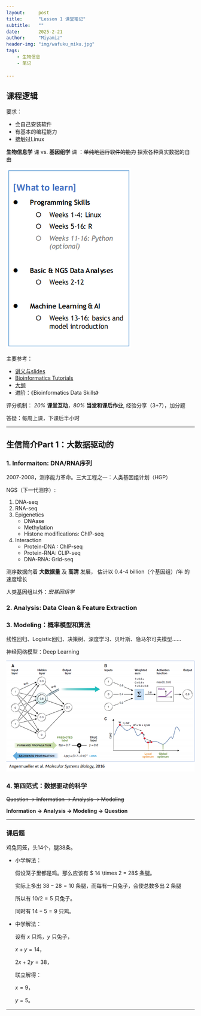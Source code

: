 ```yaml
---
layout:     post
title:      "Lesson 1 课堂笔记"
subtitle:   ""
date:       2025-2-21
author:     "Miyamiz"
header-img: "img/wafuku_miku.jpg"
tags:
    - 生物信息
    - 笔记
    
---
```


##  课程逻辑

要求：
- 会自己安装软件
- 有基本的编程能力
- 接触过Linux

**生物信息学** 课 vs. **基因组学** 课 ：~~单纯地运行软件的能力~~ 探索各种真实数据的自由

![课程安排](../img/课程大纲.png)

主要参考：
- [讲义与slides](https://cloud.tsinghua.edu.cn/d/dcbb0944631a4291b34c/?p=%2F&mode=list)
- [Bioinformatics Tutorials](https://book.ncrnalab.org)
- [大纲](https://365.kdocs.cn/l/caAbfIt5y8Fk)
- 进阶：《Bioinformatics Data Skills》

评分机制：
*20%* **课堂互动**，*80%* **当堂和课后作业**, 经验分享（3+7），加分题

答疑：每周上课，下课后半小时

---

##  生信简介Part 1：大数据驱动的


### 1. Informaiton: DNA/RNA序列
2007-2008，测序能力革命。三大工程之一：人类基因组计划（HGP）

NGS（下一代测序）:

1. DNA-seq
2. RNA-seq
3. Epigenetics
    - DNAase
    - Methylation
    - Histone modifications: ChIP-seq
4. Interaction
    - Protein-DNA : ChIP-seq
    - Protein-RNA: CLIP-seq 
    - DNA-RNA: Grid-seq

测序数据向着 **大数据量** 及 **高清** 发展，
估计以 0.4-4 billion（个基因组）/年 的速度增长

人类基因组以外：*宏基因组学*

### 2. Analysis: Data Clean & Feature Extraction

### 3. Modeling：概率模型和算法

线性回归、Logistic回归、决策树、深度学习、贝叶斯、隐马尔可夫模型......

神经网络模型：Deep Learning

![deep learning](../img/deeplearn.png)

### 4. 第四范式：数据驱动的科学
~~Question -> Information -> Analysis -> Modeling~~

**Information -> Analysis -> Modeling -> Question**

---
### 课后题
鸡兔同笼，头14个，腿38条。

- 小学解法：

    假设笼子里都是鸡。那么应该有
    $ 14 \times 2 = 28$ 条腿。
    
    实际上多出 $38 - 28 = 10$ 条腿，而每有一只兔子，会使总数多出 $2$ 条腿

    所以有 $10 / 2 = 5$ 只兔子。

    同时有 $14 - 5 = 9$ 只鸡。

- 中学解法：

    设有 $x$ 只鸡，$y$ 只兔子，
    

    $x + y = 14$，
    
    $2x + 2y = 38$，
    
   联立解得：

    $x = 9$，
    
    $y = 5$。

---

